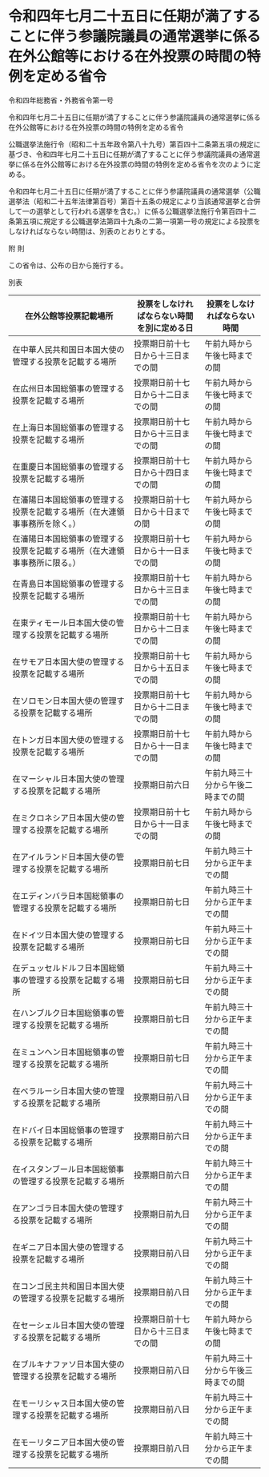 # 令和四年七月二十五日に任期が満了することに伴う参議院議員の通常選挙に係る在外公館等における在外投票の時間の特例を定める省令

令和四年総務省・外務省令第一号

令和四年七月二十五日に任期が満了することに伴う参議院議員の通常選挙に係る在外公館等における在外投票の時間の特例を定める省令

公職選挙法施行令（昭和二十五年政令第八十九号）第百四十二条第五項の規定に基づき、令和四年七月二十五日に任期が満了することに伴う参議院議員の通常選挙に係る在外公館等における在外投票の時間の特例を定める省令を次のように定める。

令和四年七月二十五日に任期が満了することに伴う参議院議員の通常選挙（公職選挙法（昭和二十五年法律第百号）第百十五条の規定により当該通常選挙と合併して一の選挙として行われる選挙を含む。）に係る公職選挙法施行令第百四十二条第五項に規定する公職選挙法第四十九条の二第一項第一号の規定による投票をしなければならない時間は、別表のとおりとする。

附 則

この省令は、公布の日から施行する。

別表

在外公館等投票記載場所 | 投票をしなければならない時間を別に定める日 | 投票をしなければならない時間  
---|---|---  
在中華人民共和国日本国大使の管理する投票を記載する場所 | 投票期日前十七日から十三日までの間 | 午前九時から午後七時までの間  
在広州日本国総領事の管理する投票を記載する場所 | 投票期日前十七日から十二日までの間 | 午前九時から午後七時までの間  
在上海日本国総領事の管理する投票を記載する場所 | 投票期日前十七日から十三日までの間 | 午前九時から午後七時までの間  
在重慶日本国総領事の管理する投票を記載する場所 | 投票期日前十七日から十四日までの間 | 午前九時から午後七時までの間  
在瀋陽日本国総領事の管理する投票を記載する場所（在大連領事事務所を除く。） | 投票期日前十七日から十日までの間 | 午前九時から午後七時までの間  
在瀋陽日本国総領事の管理する投票を記載する場所（在大連領事事務所に限る。） | 投票期日前十七日から十一日までの間 | 午前九時から午後七時までの間  
在青島日本国総領事の管理する投票を記載する場所 | 投票期日前十七日から十三日までの間 | 午前九時から午後七時までの間  
在東ティモール日本国大使の管理する投票を記載する場所 | 投票期日前十七日から十二日までの間 | 午前九時から午後七時までの間  
在サモア日本国大使の管理する投票を記載する場所 | 投票期日前十七日から十五日までの間 | 午前九時から午後七時までの間  
在ソロモン日本国大使の管理する投票を記載する場所 | 投票期日前十七日から十二日までの間 | 午前九時から午後七時までの間  
在トンガ日本国大使の管理する投票を記載する場所 | 投票期日前十七日から十一日までの間 | 午前九時から午後七時までの間  
在マーシャル日本国大使の管理する投票を記載する場所 | 投票期日前六日 | 午前九時三十分から午後二時までの間  
在ミクロネシア日本国大使の管理する投票を記載する場所 | 投票期日前十七日から十一日までの間 | 午前九時から午後七時までの間  
在アイルランド日本国大使の管理する投票を記載する場所 | 投票期日前七日 | 午前九時三十分から正午までの間  
在エディンバラ日本国総領事の管理する投票を記載する場所 | 投票期日前七日 | 午前九時三十分から正午までの間  
在ドイツ日本国大使の管理する投票を記載する場所 | 投票期日前七日 | 午前九時三十分から正午までの間  
在デュッセルドルフ日本国総領事の管理する投票を記載する場所 | 投票期日前七日 | 午前九時三十分から正午までの間  
在ハンブルク日本国総領事の管理する投票を記載する場所 | 投票期日前七日 | 午前九時三十分から正午までの間  
在ミュンヘン日本国総領事の管理する投票を記載する場所 | 投票期日前七日 | 午前九時三十分から正午までの間  
在ベラルーシ日本国大使の管理する投票を記載する場所 | 投票期日前八日 | 午前九時三十分から正午までの間  
在ドバイ日本国総領事の管理する投票を記載する場所 | 投票期日前六日 | 午前九時三十分から正午までの間  
在イスタンブール日本国総領事の管理する投票を記載する場所 | 投票期日前六日 | 午前九時三十分から正午までの間  
在アンゴラ日本国大使の管理する投票を記載する場所 | 投票期日前九日 | 午前九時三十分から正午までの間  
在ギニア日本国大使の管理する投票を記載する場所 | 投票期日前八日 | 午前九時三十分から正午までの間  
在コンゴ民主共和国日本国大使の管理する投票を記載する場所 | 投票期日前八日 | 午前九時三十分から正午までの間  
在セーシェル日本国大使の管理する投票を記載する場所 | 投票期日前十七日から十三日までの間 | 午前九時から午後七時までの間  
在ブルキナファソ日本国大使の管理する投票を記載する場所 | 投票期日前八日 | 午前九時三十分から午後三時までの間  
在モーリシャス日本国大使の管理する投票を記載する場所 | 投票期日前八日 | 午前九時三十分から正午までの間  
在モーリタニア日本国大使の管理する投票を記載する場所 | 投票期日前八日 | 午前九時三十分から正午までの間
